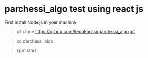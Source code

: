 # parchessi_algo test using react js

First install Node.js in your machine 

>git clone https://github.com/RedaFarissi/parchessi_algo.git

>cd parchessi_algo

>npm start
